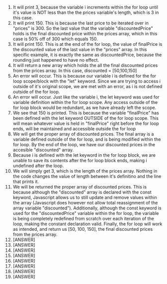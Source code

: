 1. It will print 3, because the variable i increments within the for loop until it's value is NOT less than the the prices variable's length, which is 3 in this case. 
2. It will print 150. This is because the last price to be iterated over in "prices" is 300. So the last value that the variable "discountedPrice" holds is the final discounted price within the prices array, which in this case is 50% off of 300 which equals 150.
3. It will print 150. This is at the end of the for loop, the value of finalPrice is the discounted value of the last value in the "prices" array. In this specific example, it is exactly the same as discountedPrice, because the rounding just happened to have no effect.
4. It will return a new array which holds the all the final discounted prices from the prices array. In this case, discounted = [50,100,150]
5. An error will occur. This is because our variable i is defined for the for loop scope/block with the "let" keyword. Since we are trying to access i outside of it's original scope, we are met with an error, as i is not defined outside of the for loop.
6. An error will occur. Just like the variable i, the let keyword was used for variable definition within the for loop scope. Any access outside of the for loop block would be redundant, as we have already left the scope.
7. We see that 150 is printed. This is because the variable "finalPrice" has been defined with the let keyword OUTSIDE of the for loop scope. This will mean whatever value is held in "finalPrice" right before the for loop ends, will be maintained and accessible outside the for loop
8. We will get the proper array of discounted prices. The final array is a variable defined outside of the for loop, and is being modified within the for loop. By the end of the loop, we have our discounted prices in the accesible "discounted" array.
9. Because i is defined with the let keyword in the for loop block, we are unable to save its contents after the for loop block ends, making i undefined after the loop.
10. We will simply get 3, which is the length of the prices array. Nothing in the code changes the value of length between it's definitino and the line that prints it.
11. We will be returned the proper array of discounted prices. This is because although the "discounted" array is declared with the const keyword, Javascript allows us to still update and remove values within the array (Javascript does however not allow total reassignment of the array variable "discounted"). Additionally, although the const keyword is used for the "discountedPrice" variable within the for loop, the variable is being completely redefined from scratch over each iteration of the loop, making the constant declaration valid. Finally, the for loop will work as intended, and return us [50, 100, 150], the final discounted prices from the prices array.
12. [ANSWER]
13. [ANSWER]
14. [ANSWER]
15. [ANSWER]
16. [ANSWER]
17. [ANSWER]
18. [ANSWER]
19. [ANSWER]